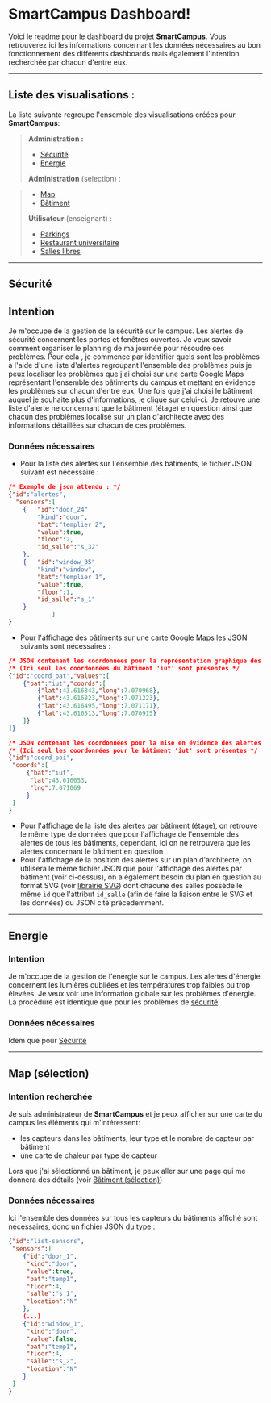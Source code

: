 SmartCampus Dashboard!
=====================


Voici le readme pour le dashboard du projet **SmartCampus**. Vous retrouverez ici les informations concernant les données nécessaires au bon fonctionnement des différents dashboards mais également l'intention recherchée par chacun d'entre eux.

----------


Liste des visualisations :
---------

La liste suivante regroupe l'ensemble des visualisations créées pour **SmartCampus**:

> **Administration :**
>
> - [Sécurité](#sécurité)
> - [Energie](#energie)
>
> **Administration** (selection) :

> - [Map](#map-sélection)
> - [Bâtiment](#bâtiment-sélection)
> 
> **Utilisateur** (enseignant) :
>
> - [Parkings](#parkings)
> - [Restaurant universitaire](#restaurant-universitaire)
> - [Salles libres](#salles-libres)



----------
## Sécurité
## Intention
Je m'occupe de la gestion de la sécurité sur le campus. Les alertes de sécurité concernent les portes et fenêtres ouvertes.
Je veux savoir comment organiser le planning de ma journée pour résoudre ces problèmes.
Pour cela , je commence par identifier quels sont les problèmes à l'aide d'une liste d'alertes regroupant l'ensemble des problèmes puis je peux localiser les problèmes que j'ai choisi sur une carte Google Maps représentant l'ensemble des bâtiments du campus et mettant en évidence les problèmes sur chacun d'entre eux.
Une fois que j'ai choisi le bâtiment auquel je souhaite plus d'informations, je clique sur celui-ci. Je retouve une liste d'alerte ne concernant que le bâtiment (étage) en question ainsi que chacun des problèmes localisé sur un plan d'architecte avec des informations détaillées sur chacun de ces problèmes.

### Données nécessaires
- Pour la liste des alertes sur l'ensemble des bâtiments, le fichier JSON suivant est nécessaire :
```json
/* Exemple de json attendu : */
{"id":"alertes",
  "sensors":[
    {   "id":"door_24"
        "kind":"door",
        "bat":"templier 2",
        "value":true,
        "floor":2,
        "id_salle":"s_32"
    },
    {   "id":"window_35"
        "kind":"window",
        "bat":"templier 1",
        "value":true,
        "floor":1,
        "id_salle":"s_1"
    }
            ]
}
```
- Pour l'affichage des bâtiments sur une carte Google Maps les JSON suivants sont nécessaires :
```json
/* JSON contenant les coordonnées pour la représentation graphique des bâtiments sur la carte */
/* (Ici seul les coordonnées du bâtiment 'iut' sont présentes */
{"id":"coord_bat","values":[
    {"bat":"iut","coords":[
        {"lat":43.616843,"long":7.070968},
        {"lat":43.616823,"long":7.071223},
        {"lat":43.616495,"long":7.071171},
        {"lat":43.616513,"long":7.070915}
    ]}
]}
```
```json
/* JSON contenant les coordonnées pour la mise en évidence des alertes sur les bâtiments (centre des bâtiments en question) */
/* (Ici seul les coordonnées pour le bâtiment 'iut' sont présentes */
{"id":"coord_poi",
 "coords":[
     {"bat":"iut",
      "lat":43.616653,
      "lng":7.071069
     }
 ]
}
```
- Pour l'affichage de la liste des alertes par bâtiment (étage), on retrouve le même type de données que pour l'affichage de l'ensemble des alertes de tous les bâtiments, cependant, ici on ne retrouvera que les alertes concernant le bâtiment en question
- Pour l'affichage de la position des alertes sur un plan d'architecte, on utilisera le même fichier JSON que pour l'affichage des alertes par bâtiment (voir ci-dessus), on a également besoin du plan en question au format SVG (voir [librairie SVG][1]) dont chacune des salles possède le même `id` que l'attribut `id_salle` (afin de faire la liaison entre le SVG et les données) du JSON cité précedemment.


----------
## Energie
### Intention
Je m'occupe de la gestion de l'énergie sur le campus. Les alertes d'énergie concernent les lumières oubliées et les températures trop faibles ou trop élevées.
Je veux voir une information globale sur les problèmes d'énergie.
La procédure est identique que pour les problèmes de [sécurité](#sécurité).

### Données nécessaires
Idem que pour [Sécurité](#sécurité)


----------
## Map (sélection)
### Intention recherchée
Je suis administrateur de **SmartCampus** et je peux afficher sur une carte du campus les éléments qui m'intéressent:

- les capteurs dans les bâtiments, leur type et le nombre de capteur par bâtiment
- une carte de chaleur par type de capteur 

Lors que j'ai sélectionné un bâtiment, je peux aller sur une page qui me donnera des détails (voir [Bâtiment (sélection)](#bâtiment-sélection))

### Données nécessaires
Ici l'ensemble des données sur tous les capteurs du bâtiments affiché sont nécessaires, donc un fichier JSON du type :

```json
{"id":"list-sensors",
 "sensors":[
    {"id":"door_1",
     "kind":"door",
     "value":true,
     "bat":"temp1",
     "floor":4,
     "salle":"s_1",
     "location":"N"
    },
    (...)
    {"id":"window_1",
     "kind":"door",
     "value":false,
     "bat":"temp1",
     "floor":4,
     "salle":"s_2",
     "location":"N"
    }
 ]
}
```


[1]: https://github.com/SmartCampus/plan-visualizer
